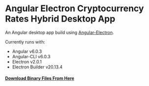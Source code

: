 # Angular Electron Cryptocurrency Rates Hybrid Desktop App

An Angular desktop app build using [Angular-Electron](https://github.com/maximegris/angular-electron).

Currently runs with:

* Angular v6.0.3
* Angular-CLI v6.0.3
* Electron v2.0.1
* Electron Builder v20.13.4

#### [Download Binary Files From Here](https://github.com/shindesharad71/Angular-Electron-Crypto-Desktop-App/releases)
